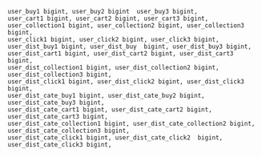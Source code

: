     user_buy1 bigint, user_buy2 bigint  user_buy3 bigint,
    user_cart1 bigint, user_cart2 bigint, user_cart3 bigint,
    user_collection1 bigint, user_collection2 bigint, user_collection3 bigint,
    user_click1 bigint, user_click2 bigint, user_click3 bigint,
    user_dist_buy1 bigint, user_dist_buy  bigint, user_dist_buy3 bigint,
    user_dist_cart1 bigint, user_dist_cart2 bigint, user_dist_cart3 bigint,
    user_dist_collection1 bigint, user_dist_collection2 bigint, user_dist_collection3 bigint,
    user_dist_click1 bigint, user_dist_click2 bigint, user_dist_click3 bigint,
    user_dist_cate_buy1 bigint, user_dist_cate_buy2 bigint, user_dist_cate_buy3 bigint,
    user_dist_cate_cart1 bigint, user_dist_cate_cart2 bigint, user_dist_cate_cart3 bigint,
    user_dist_cate_collection1 bigint, user_dist_cate_collection2 bigint, user_dist_cate_collection3 bigint,
    user_dist_cate_click1 bigint, user_dist_cate_click2  bigint, user_dist_cate_click3 bigint,

